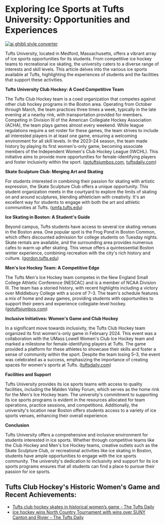 # Exploring Ice Sports at Tufts University: Opportunities and Experiences

[![ai ghibli style converter](https://i.imgur.com/dwt8Y5G.gif)](https://witbeam.net/slzx)

Tufts University, located in Medford, Massachusetts, offers a vibrant array of ice sports opportunities for its students. From competitive ice hockey teams to recreational ice skating, the university caters to a diverse range of interests and skill levels. This article delves into the various ice sports available at Tufts, highlighting the experiences of students and the facilities that support these activities.

**Tufts University Club Hockey: A Coed Competitive Team**

The Tufts Club Hockey team is a coed organization that competes against other club hockey programs in the Boston area. Operating from October through March, the team practices three times a week, typically in the late evening at a nearby rink, with transportation provided for members. Competing in Division III of the American Collegiate Hockey Association (ACHA), the team plays games almost every weekend. While league regulations require a set roster for these games, the team strives to include all interested players in at least one game, ensuring a welcoming environment for all skill levels. In the 2023–24 season, the team made history by playing its first women's-only game, becoming associate members of the Independent Women's Club Hockey League (IWCHL). This initiative aims to provide more opportunities for female-identifying players and foster inclusivity within the sport. ([gotuftsjumbos.com](https://gotuftsjumbos.com/sports/2022/5/6/information-Club-Sports-Home-Ice-Hockey.aspx?utm_source=openai), [tuftsdaily.com](https://www.tuftsdaily.com/article/2024/03/tufts-club-hockey-skates-in-historical-womens-game?utm_source=openai))

**Skate Sculpture Club: Merging Art and Skating**

For students interested in combining their passion for skating with artistic expression, the Skate Sculpture Club offers a unique opportunity. This student organization meets in the courtyard to explore the limits of skating on and around sculptures, blending athleticism with creativity. It's an excellent way for students to engage with both the art and athletic communities at Tufts. ([smfa.tufts.edu](https://smfa.tufts.edu/calendar/skate-sculpture-club-7?utm_source=openai))

**Ice Skating in Boston: A Student's Guide**

Beyond campus, Tufts students have access to several ice skating venues in the Boston area. One popular spot is the Frog Pond in Boston Common, which offers discounted admission for college students on Tuesday nights. Skate rentals are available, and the surrounding area provides numerous cafes to warm up after skating. This venue offers a quintessential Boston winter experience, combining recreation with the city's rich history and culture. ([gordon.tufts.edu](https://gordon.tufts.edu/news-events/news/students-guide-enjoying-boston-winters?utm_source=openai))

**Men's Ice Hockey Team: A Competitive Edge**

The Tufts Men's Ice Hockey team competes in the New England Small College Athletic Conference (NESCAC) and is a member of NCAA Division III. The team has a storied history, with recent highlights including a victory over Middlebury College with a score of 7–3. The team's schedule features a mix of home and away games, providing students with opportunities to support their peers and experience collegiate-level hockey. ([gotuftsjumbos.com](https://gotuftsjumbos.com/sports/mens-ice-hockey/schedule?utm_source=openai))

**Inclusive Initiatives: Women's Game and Club Hockey**

In a significant move towards inclusivity, the Tufts Club Hockey team organized its first women's-only game in February 2024. This event was a collaboration with the UMass Lowell Women's Club Ice Hockey team and marked a milestone for female-identifying players at Tufts. The game provided a platform for these athletes to showcase their skills and foster a sense of community within the sport. Despite the team losing 5–3, the event was celebrated as a success, emphasizing the importance of creating spaces for women's sports at Tufts. ([tuftsdaily.com](https://www.tuftsdaily.com/article/2024/03/tufts-club-hockey-skates-in-historical-womens-game?utm_source=openai))

**Facilities and Support**

Tufts University provides its ice sports teams with access to quality facilities, including the Malden Valley Forum, which serves as the home rink for the Men's Ice Hockey team. The university's commitment to supporting its ice sports programs is evident in the resources allocated for team operations, practice sessions, and competitions. Additionally, the university's location near Boston offers students access to a variety of ice sports venues, enhancing their overall experience.

**Conclusion**

Tufts University offers a comprehensive and inclusive environment for students interested in ice sports. Whether through competitive teams like the Club Hockey and Men's Ice Hockey teams, creative outlets such as the Skate Sculpture Club, or recreational activities like ice skating in Boston, students have ample opportunities to engage with the ice sports community. The university's dedication to inclusivity and support for its ice sports programs ensures that all students can find a place to pursue their passion for ice sports.


## Tufts Club Hockey's Historic Women's Game and Recent Achievements:
- [Tufts club hockey skates in historical women’s game - The Tufts Daily](https://www.tuftsdaily.com/article/2024/03/tufts-club-hockey-skates-in-historical-womens-game?utm_source=openai)
- [Ice hockey wins North Country Tournament with wins over SUNY Canton and Rivier - The Tufts Daily](https://www.tuftsdaily.com/article/2024/12/ice-hockey-wins-north-country-tournament-with-wins-over-suny-canton-and-rivier?utm_source=openai)